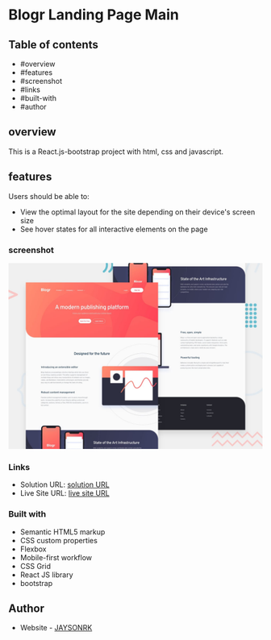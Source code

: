 # Blogr Landing Page Main

## Table of contents

  - #overview
  - #features
  - #screenshot
  - #links
  - #built-with
  - #author

## overview

This is a React.js-bootstrap project with html, css and javascript.

## features

Users should be able to:

- View the optimal layout for the site depending on their device's screen size
- See hover states for all interactive elements on the page


### screenshot
![Blogr Landing Page Main](./design/desktop-preview.jpg)


### Links

- Solution URL: [solution URL](https://github.com/JAYSONRK/Blogr-landing-page_netlify)
- Live Site URL: [live site URL](https://darling-macaron-96ca8e.netlify.app/)


### Built with

- Semantic HTML5 markup
- CSS custom properties
- Flexbox
- Mobile-first workflow
- CSS Grid
- React JS library
- bootstrap

## Author

- Website - [JAYSONRK](https://jaysonrk.com/)
